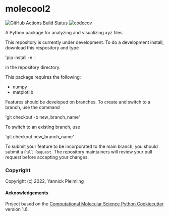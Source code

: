 molecool2
==============================
[//]: # (Badges)
[![GitHub Actions Build Status](https://github.com/REPLACE_WITH_OWNER_ACCOUNT/molecool2/workflows/CI/badge.svg)](https://github.com/REPLACE_WITH_OWNER_ACCOUNT/molecool2/actions?query=workflow%3ACI)
[![codecov](https://codecov.io/gh/REPLACE_WITH_OWNER_ACCOUNT/molecool2/branch/master/graph/badge.svg)](https://codecov.io/gh/REPLACE_WITH_OWNER_ACCOUNT/molecool2/branch/master)


A Python package for analyzing and visualizing xyz files.

This repository is currently under development. To do a development install, download this respository and type

'pip install -e .'

in the repository directory.

This package requires the following:
  - numpy
  - matplotlib

Features should be developed on branches. To create and switch to a branch, use the command

'git checkout -b new_branch_name'

To switch to an existing branch, use

'git checkout new_branch_name'

To submit your feature to be incorporated to the main branch, you should submit a `Pull Request`. The repository maintainers will review your pull request before accepting your changes.

### Copyright

Copyright (c) 2022, Yannick Pleimling


#### Acknowledgements
 
Project based on the 
[Computational Molecular Science Python Cookiecutter](https://github.com/molssi/cookiecutter-cms) version 1.6.

